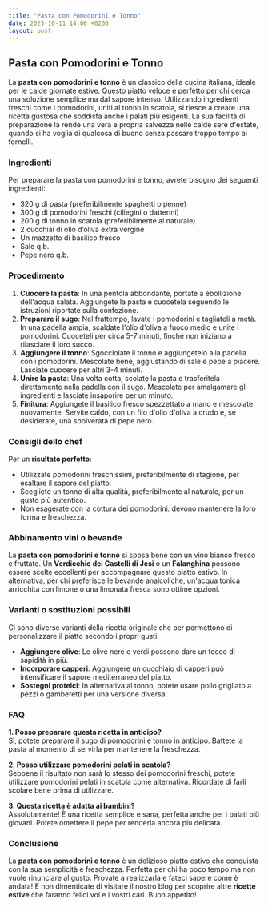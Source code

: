 ```yaml
---
title: "Pasta con Pomodorini e Tonno"
date: 2025-10-11 14:00 +0200
layout: post
---
```


## Pasta con Pomodorini e Tonno

La **pasta con pomodorini e tonno** è un classico della cucina italiana, ideale per le calde giornate estive. Questo piatto veloce è perfetto per chi cerca una soluzione semplice ma dal sapore intenso. Utilizzando ingredienti freschi come i pomodorini, uniti al tonno in scatola, si riesce a creare una ricetta gustosa che soddisfa anche i palati più esigenti. La sua facilità di preparazione la rende una vera e propria salvezza nelle calde sere d'estate, quando si ha voglia di qualcosa di buono senza passare troppo tempo ai fornelli.

### Ingredienti

Per preparare la pasta con pomodorini e tonno, avrete bisogno dei seguenti ingredienti:

- 320 g di pasta (preferibilmente spaghetti o penne)
- 300 g di pomodorini freschi (ciliegini o datterini)
- 200 g di tonno in scatola (preferibilmente al naturale)
- 2 cucchiai di olio d’oliva extra vergine
- Un mazzetto di basilico fresco
- Sale q.b.
- Pepe nero q.b.

### Procedimento

1. **Cuocere la pasta**: In una pentola abbondante, portate a ebollizione dell'acqua salata. Aggiungete la pasta e cuocetela seguendo le istruzioni riportate sulla confezione.
2. **Preparare il sugo**: Nel frattempo, lavate i pomodorini e tagliateli a metà. In una padella ampia, scaldate l'olio d'oliva a fuoco medio e unite i pomodorini. Cuoceteli per circa 5-7 minuti, finché non iniziano a rilasciare il loro succo.
3. **Aggiungere il tonno**: Sgocciolate il tonno e aggiungetelo alla padella con i pomodorini. Mescolate bene, aggiustando di sale e pepe a piacere. Lasciate cuocere per altri 3-4 minuti.
4. **Unire la pasta**: Una volta cotta, scolate la pasta e trasferitela direttamente nella padella con il sugo. Mescolate per amalgamare gli ingredienti e lasciate insaporire per un minuto.
5. **Finitura**: Aggiungete il basilico fresco spezzettato a mano e mescolate nuovamente. Servite caldo, con un filo d'olio d'oliva a crudo e, se desiderate, una spolverata di pepe nero.

### Consigli dello chef

Per un **risultato perfetto**:

- Utilizzate pomodorini freschissimi, preferibilmente di stagione, per esaltare il sapore del piatto.
- Scegliete un tonno di alta qualità, preferibilmente al naturale, per un gusto più autentico.
- Non esagerate con la cottura dei pomodorini: devono mantenere la loro forma e freschezza.

### Abbinamento vini o bevande

La **pasta con pomodorini e tonno** si sposa bene con un vino bianco fresco e fruttato. Un **Verdicchio dei Castelli di Jesi** o un **Falanghina** possono essere scelte eccellenti per accompagnare questo piatto estivo. In alternativa, per chi preferisce le bevande analcoliche, un'acqua tonica arricchita con limone o una limonata fresca sono ottime opzioni.

### Varianti o sostituzioni possibili

Ci sono diverse varianti della ricetta originale che per permettono di personalizzare il piatto secondo i propri gusti:

- **Aggiungere olive**: Le olive nere o verdi possono dare un tocco di sapidità in più.
- **Incorporare capperi**: Aggiungere un cucchiaio di capperi può intensificare il sapore mediterraneo del piatto.
- **Sostegni proteici**: In alternativa al tonno, potete usare pollo grigliato a pezzi o gamberetti per una versione diversa.

### FAQ

**1. Posso preparare questa ricetta in anticipo?**  
Sì, potete preparare il sugo di pomodorini e tonno in anticipo. Battete la pasta al momento di servirla per mantenere la freschezza.

**2. Posso utilizzare pomodorini pelati in scatola?**  
Sebbene il risultato non sarà lo stesso dei pomodorini freschi, potete utilizzare pomodorini pelati in scatola come alternativa. Ricordate di farli scolare bene prima di utilizzare.

**3. Questa ricetta è adatta ai bambini?**  
Assolutamente! È una ricetta semplice e sana, perfetta anche per i palati più giovani. Potete omettere il pepe per renderla ancora più delicata.

### Conclusione

La **pasta con pomodorini e tonno** è un delizioso piatto estivo che conquista con la sua semplicità e freschezza. Perfetta per chi ha poco tempo ma non vuole rinunciare al gusto. Provate a realizzarla e fateci sapere come è andata! E non dimenticate di visitare il nostro blog per scoprire altre **ricette estive** che faranno felici voi e i vostri cari. Buon appetito!